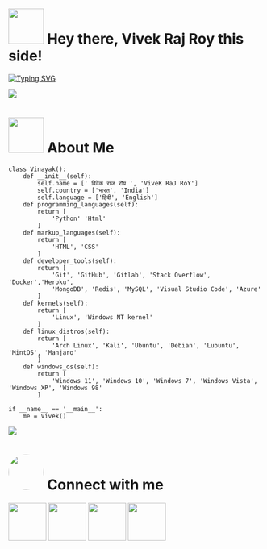 
<h1> <img src="https://github.com/VintellX/VintellX/blob/main/resources/codes.webp" width="70px"> Hey there, Vivek Raj Roy this side! </h1>

[![Typing SVG](https://readme-typing-svg.herokuapp.com?font=Architects+Daughter&color=%231AF73D&size=27&width=500&lines=Hey!+It's+Vivek+Raj+Roy!;I'm+a+learning+developer...;I+love+to+code%2C+work+on+cool+projects;and+take+on+challenges...;Thanks+for+visiting+%E2%9D%A4%EF%B8%8F)](https://github.com/Unknownforall1)

<!-- [!["Buy Me A Coffee"](https://www.buymeacoffee.com/assets/img/custom_images/orange_img.png)](https://www.buymeacoffee.com/VinayakPandey)
 -->
[<img src="https://github.com/VintellX/VintellX/blob/main/resources/hr.gif"/>](https://github.com/Unknownforall1)

<h1> <img src="https://github.com/VintellX/VintellX/blob/main/resources/dragon.webp" width="70px"> About Me </h1>

```python3
class Vinayak():
    def __init__(self):
        self.name = [' विवेक राज रॉय ', 'ViveK RaJ RoY']
        self.country = ['भारत', 'India']
        self.language = ['हिंदी', 'English']
    def programming_languages(self):
        return [
            'Python' 'Html'
        ]
    def markup_languages(self):
        return [
            'HTML', 'CSS'
        ]
    def developer_tools(self):
        return [
            'Git', 'GitHub', 'Gitlab', 'Stack Overflow', 'Docker','Heroku',
            'MongoDB', 'Redis', 'MySQL', 'Visual Studio Code', 'Azure'
        ]
    def kernels(self):
        return [
            'Linux', 'Windows NT kernel'
        ]
    def linux_distros(self):
        return [
            'Arch Linux', 'Kali', 'Ubuntu', 'Debian', 'Lubuntu', 'MintOS', 'Manjaro'
        ]
    def windows_os(self):
        return [
            'Windows 11', 'Windows 10', 'Windows 7', 'Windows Vista', 'Windows XP', 'Windows 98'
        ]

if __name__ == '__main__':
    me = Vivek()
 ```

[<img src="https://github.com/VintellX/VintellX/blob/main/resources/hr.gif"/>](https://github.com/unknownforall1)

<!-- <h1> <img src = "https://github.com/Harpia-Vieillot/Harpia-Vieillot/blob/main/resources/snake.gif" width = "70px"> Snake eating my contribution graph </h1>

[![snake gif](https://github.com/Harpia-Vieillot/Harpia-Vieillot/blob/vin-output/Harpia-Vieillot.svg)](https://github.com/Harpia-Vieillot)

[<img src="https://github.com/Harpia-Vieillot/Harpia-Vieillot/blob/main/resources/hr.gif"/>](https://github.com/Harpia-Vieillot)
 -->
<h1> <img src="https://github.com/VintellX/VintellX/blob/main/resources/connect.gif" width="70px" style="border-radius: 50%"> Connect with me </h1>

 [<img src="https://github.com/VintellX/VintellX/blob/main/resources/telegram_icon.png" width="75px">](https://t.me/don_owner) [<img src="https://github.com/VintellX/VintellX/blob/main/resources/github_icon.png" width="75px">](https://github.com/unknownforall1) [<img src="https://github.com/VintellX/VintellX/blob/main/resources/discord_logo.png" width="75px">](https://discordapp.com/setting) [<img src="https://github.com/VintellX/VintellX/blob/main/resources/youtube_icon.png" width="75px">](https://www.youtube.com/@d3viltech404)
<!-- 
[<img src="https://github.com/Harpia-Vieillot/Harpia-Vieillot/blob/main/resources/hr.gif"/>](https://github.com/Harpia-Vieillot)

<h1> <img src="https://github.com/Harpia-Vieillot/Harpia-Vieillot/blob/main/resources/songs.gif" width="70px"> Spotify Playing </h1>

[<img src="https://novatorem-git-main-harpia-vieillot.vercel.app/api/spotify?background_color=0d1117&border_color=ffffff" alt="Harpia-Vieillot Spotify Playing" width="75%" />](https://open.spotify.com/user/l5bdgkqogezl2m2xxbx66vpxn)
 -->
